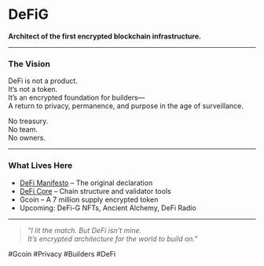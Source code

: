 
# DeFiG  
**Architect of the first encrypted blockchain infrastructure.**

---

### The Vision  
DeFi is not a product.  
It’s not a token.  
It’s an encrypted foundation for builders—  
A return to privacy, permanence, and purpose in the age of surveillance.

No treasury.  
No team.  
No owners.

---

### What Lives Here

- [DeFi Manifesto](https://github.com/DeFiG/defi-manifesto) – The original declaration  
- [DeFi Core](https://github.com/DeFiG/defi-core) – Chain structure and validator tools  
- Gcoin – A 7 million supply encrypted token  
- Upcoming: DeFi-G NFTs, Ancient Alchemy, DeFi Radio

---

> *"I lit the match. But DeFi isn’t mine.  
> It’s encrypted architecture for the world to build on."*

#Gcoin #Privacy #Builders #DeFi
